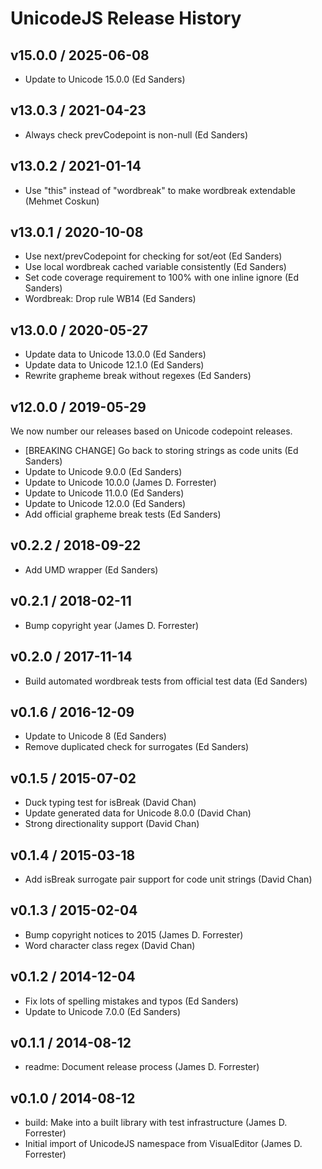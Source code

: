 # UnicodeJS Release History

## v15.0.0 / 2025-06-08
* Update to Unicode 15.0.0 (Ed Sanders)

## v13.0.3 / 2021-04-23
* Always check prevCodepoint is non-null (Ed Sanders)

## v13.0.2 / 2021-01-14
* Use "this" instead of "wordbreak" to make wordbreak extendable (Mehmet Coskun)

## v13.0.1 / 2020-10-08
* Use next/prevCodepoint for checking for sot/eot (Ed Sanders)
* Use local wordbreak cached variable consistently (Ed Sanders)
* Set code coverage requirement to 100% with one inline ignore (Ed Sanders)
* Wordbreak: Drop rule WB14 (Ed Sanders)

## v13.0.0 / 2020-05-27
* Update data to Unicode 13.0.0 (Ed Sanders)
* Update data to Unicode 12.1.0 (Ed Sanders)
* Rewrite grapheme break without regexes (Ed Sanders)

## v12.0.0 / 2019-05-29
We now number our releases based on Unicode codepoint releases.

* [BREAKING CHANGE] Go back to storing strings as code units (Ed Sanders)
* Update to Unicode 9.0.0 (Ed Sanders)
* Update to Unicode 10.0.0 (James D. Forrester)
* Update to Unicode 11.0.0 (Ed Sanders)
* Update to Unicode 12.0.0 (Ed Sanders)
* Add official grapheme break tests (Ed Sanders)

## v0.2.2 / 2018-09-22
* Add UMD wrapper (Ed Sanders)

## v0.2.1 / 2018-02-11
* Bump copyright year (James D. Forrester)

## v0.2.0 / 2017-11-14
* Build automated wordbreak tests from official test data (Ed Sanders)

## v0.1.6 / 2016-12-09
* Update to Unicode 8 (Ed Sanders)
* Remove duplicated check for surrogates (Ed Sanders)

## v0.1.5 / 2015-07-02
* Duck typing test for isBreak (David Chan)
* Update generated data for Unicode 8.0.0 (David Chan)
* Strong directionality support (David Chan)

## v0.1.4 / 2015-03-18
* Add isBreak surrogate pair support for code unit strings (David Chan)

## v0.1.3 / 2015-02-04
* Bump copyright notices to 2015 (James D. Forrester)
* Word character class regex (David Chan)

## v0.1.2 / 2014-12-04
* Fix lots of spelling mistakes and typos (Ed Sanders)
* Update to Unicode 7.0.0 (Ed Sanders)

## v0.1.1 / 2014-08-12
* readme: Document release process (James D. Forrester)

## v0.1.0 / 2014-08-12
* build: Make into a built library with test infrastructure (James D. Forrester)
* Initial import of UnicodeJS namespace from VisualEditor (James D. Forrester)
